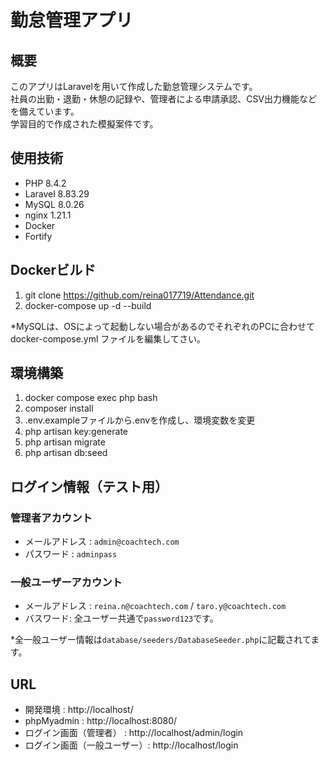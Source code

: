 # 勤怠管理アプリ

## 概要
このアプリはLaravelを用いて作成した勤怠管理システムです。   
社員の出勤・退勤・休憩の記録や、管理者による申請承認、CSV出力機能などを備えています。  
学習目的で作成された模擬案件です。

## 使用技術
- PHP 8.4.2
- Laravel 8.83.29
- MySQL 8.0.26
- nginx 1.21.1
- Docker
- Fortify

## Dockerビルド
1. git clone https://github.com/reina017719/Attendance.git
2. docker-compose up -d --build

*MySQLは、OSによって起動しない場合があるのでそれぞれのPCに合わせて docker-compose.yml ファイルを編集してさい。

## 環境構築
1. docker compose exec php bash
2. composer install
3. .env.exampleファイルから.envを作成し、環境変数を変更
4. php artisan key:generate
5. php artisan migrate
6. php artisan db:seed

## ログイン情報（テスト用）

### 管理者アカウント
- メールアドレス : `admin@coachtech.com`
- パスワード : `adminpass`

### 一般ユーザーアカウント
- メールアドレス : `reina.n@coachtech.com` / `taro.y@coachtech.com`
- バスワード: 全ユーザー共通で`password123`です。

*全一般ユーザー情報は`database/seeders/DatabaseSeeder.php`に記載されてます。

## URL
- 開発環境 : http://localhost/
- phpMyadmin : http://localhost:8080/
- ログイン画面（管理者） : http://localhost/admin/login
- ログイン画面（一般ユーザー）: http://localhost/login

